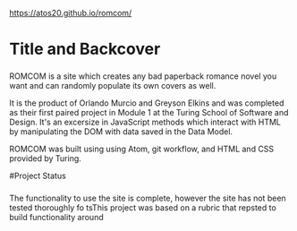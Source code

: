 https://atos20.github.io/romcom/ 
# Title and Backcover
###
ROMCOM is a site which creates any bad paperback romance novel you want and can randomly populate its own covers as well.

It is the product of Orlando Murcio and Greyson Elkins and was completed as their first paired project in Module 1 at the Turing School of Software and Design. It's an excersize in JavaScript methods which interact with HTML by manipulating the DOM with data saved in the Data Model.

ROMCOM was built using using Atom, git workflow, and HTML and CSS provided by Turing.

#Project Status
###
The functionality to use the site is complete, however the site has not been tested thoroughly fo tsThis project was based on a rubric that repsted to build functionality around 
